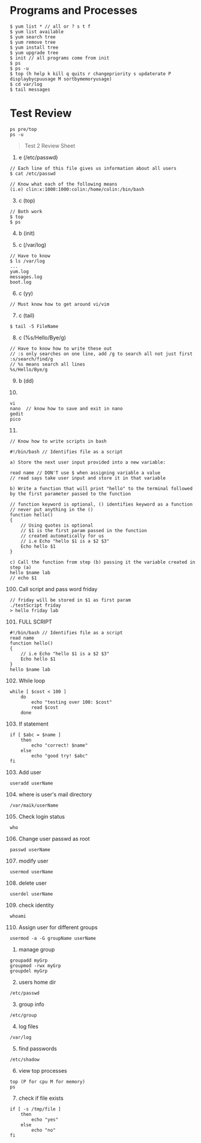 # Programs and Processes
```
$ yum list * // all or ? s t f
$ yum list available
$ yum search tree
$ yum remove tree
$ yum install tree
$ yum upgrade tree
$ init // all programs come from init
$ ps 
$ ps -u
$ top (h help k kill q quits r changepriority s updaterate P displaybycpuusage M sortbymemoryusage)
$ cd var/log
$ tail messages
```

# Test Review
```
ps pre/top
ps -u
```
> Test 2 Review Sheet

1) e (/etc/passwd)
```
// Each line of this file gives us information about all users
$ cat /etc/passwd 

// Know what each of the following means
(i.e) clin:x:1000:1000:colin:/home/colin:/bin/bash
```

3) c (top)
```
// Both work
$ top
$ ps 
```

4) b (init)

5) c (/var/log)
```
// Have to know
$ ls /var/log
...
yum.log
messages.log
boot.log
```

6) c (yy)
```
// Must know how to get around vi/vim
```

7) c (tail)
```
$ tail -5 FileName
```

8) c (%s/Hello/Bye/g)
```
// Have to know how to write these out
// :s only searches on one line, add /g to search all not just first
:s/search/find/g
// %s means search all lines
%s/Hello/Bye/g
```

9) b (dd)

10)
```
vi
nano  // know how to save and exit in nano
gedit
pico
```

11)
```
// Know how to write scripts in bash

#!/bin/bash // Identifies file as a script
```
```
a) Store the next user input provided into a new variable: 

read name // DON'T use $ when assigning variable a value
// read says take user input and store it in that variable
```
```
b) Write a function that will print "hello" to the terminal followed by the first parameter passed to the function

// function keyword is optional, () identifies keyword as a function
// never put anything in the ()
function hello() 
{
    // Using quotes is optional
    // $1 is the first param passed in the function
    // created automatically for us
    // i.e Echo "hello $1 is a $2 $3"
    Echo hello $1 
}
```
```
c) Call the function from step (b) passing it the variable created in step (a)
hello $name lab
// echo $1
```

100) Call script and pass word friday
```
// friday will be stored in $1 as first param
./testScript friday
> hello friday lab
```


101) FULL SCRIPT
```
#!/bin/bash // Identifies file as a script
read name
function hello() 
{
    // i.e Echo "hello $1 is a $2 $3"
    Echo hello $1 
}
hello $name lab
```

102) While loop
```
while [ $cost < 100 ]
    do 
        echo "testing over 100: $cost"
        read $cost
    done
```

103) If statement
```
if [ $abc = $name ]
    then 
        echo "correct! $name"
    else 
        echo "good try! $abc"
fi
```

103) Add user
```
useradd userName 
```

104) where is user's mail directory
```
/var/maik/userName
```

105) Check login status
```
who
```

106) Change user passwd as root
```
passwd userName
```

107) modify user
```
usermod userName
```

108) delete user
```
userdel userName
```

109) check identity
```
whoami
```

110) Assign user for different groups
```
usermod -a -G groupName userName
```

1) manage group
```
groupadd myGrp
groupmod -rwx myGrp
groupdel myGrp
```

2) users home dir
```
/etc/passwd
```

3) group info
```
/etc/group
```

4) log files
```
/var/log
```

5) find passwords
```
/etc/shadow
```

6) view top processes
```
top (P for cpu M for memory)
ps 
```

7) check if file exists
```
if [ -s /tmp/file ]
    then 
        echo "yes"
    else
        echo "no"
fi
```